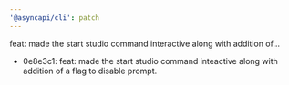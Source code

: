 ```yaml
---
'@asyncapi/cli': patch
---
```


feat: made the start studio command interactive along with addition of…

- 0e8e3c1: feat: made the start studio command inteactive along with addition of a flag to disable prompt.


